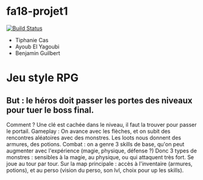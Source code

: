 # fa18-projet1

[![Build Status](https://travis-ci.org/TelecomLille-INFO/fa18-projet1.svg?branch=master)](https://travis-ci.org/TelecomLille-INFO/fa18-projet1)

- Tiphanie Cas
- Ayoub El Yagoubi
- Benjamin Guilbert

# Jeu style RPG
## But : le héros doit passer les portes des niveaux pour tuer le boss final.

Comment ?
Une clé est cachée dans le niveau, il faut la trouver pour passer le portail.
Gameplay : 
On avance avec les flèches, et on subit des rencontres aléatoires avec des monstres. Les loots nous donnent des armures, des potions.
Combat : on a genre 3 skills de base, qu'on peut augmenter avec l'expérience (magie, physique, défense ?) Donc 3 types de monstres : sensibles à la magie, au physique, ou qui attaquent très fort. Se joue au tour par tour.
Sur la map principale : accès à l'inventaire (armures, potions), et au perso (vision du perso, son lvl, choix pour up les skills).
